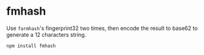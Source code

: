 fmhash
======

Use `farmhash`'s fingerprint32 two times, then encode the result to base62 to generate a 12 characters string.

`npm install fmhash`

